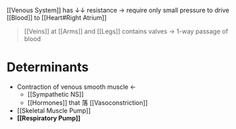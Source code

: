 [[Venous System]] has ↓↓ resistance → require only small pressure to drive [[Blood]] to [[Heart#Right Atrium]]
> [[Veins]] at [[Arms]] and [[Legs]] contains valves → 1-way passage of blood

# Determinants
- Contraction of venous smooth muscle ←
	- [[Sympathetic NS]]
	- [[Hormones]] that 落 [[Vasoconstriction]]
- [[Skeletal Muscle Pump]]
- **[[Respiratory Pump]]**

